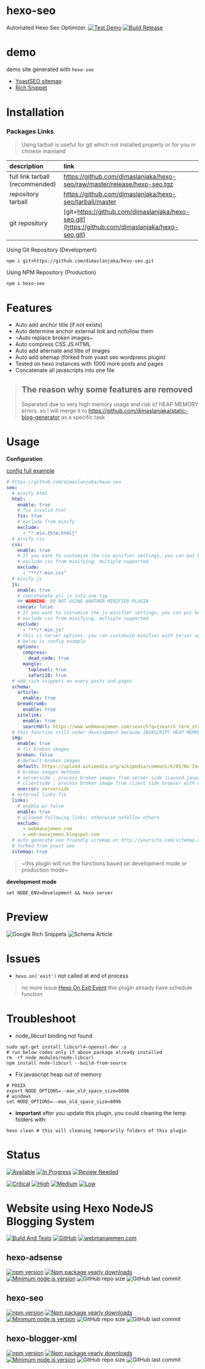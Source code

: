# hexo-seo
Automated Hexo Seo Optimizer.
[![Test Demo](https://github.com/dimaslanjaka/hexo-seo/actions/workflows/test-demo.yml/badge.svg)](https://github.com/dimaslanjaka/hexo-seo/actions/workflows/test-demo.yml)
[![Build Release](https://github.com/dimaslanjaka/hexo-seo/actions/workflows/build-release.yml/badge.svg)](https://github.com/dimaslanjaka/hexo-seo/actions/workflows/build-release.yml)

# demo
demo site generated with `hexo-seo`
- [YoastSEO sitemap](https://www.webmanajemen.com/sitemap.xml)
- [Rich Snippet](https://search.google.com/test/rich-results?hl=en&url=https%3A%2F%2Fwww.webmanajemen.com%2Fchimeraland%2Fblacklist-player.html)

# Installation
### Packages Links
> Using tarball is useful for git which not installed properly or for you in chinese mainland

| description | link |
| :--- | :--- |
| full link tarball (recommended) | https://github.com/dimaslanjaka/hexo-seo/raw/master/release/hexo-seo.tgz |
| repository tarball | https://github.com/dimaslanjaka/hexo-seo/tarball/master |
| git repository | [git+https://github.com/dimaslanjaka/hexo-seo.git](https://github.com/dimaslanjaka/hexo-seo.git) |

Using Git Repository (Development)
```shell
npm i git+https://github.com/dimaslanjaka/hexo-seo.git
```
Using NPM Repository (Production)
```shell
npm i hexo-seo
```

# Features

- Auto add anchor title (if not exists)
- Auto determine anchor external link and nofollow them
- ~Auto replace broken images~
- Auto compress CSS JS HTML
- Auto add alternate and title of images
- Auto add sitemap (forked from yoast seo wordpress plugin)
- Tested on hexo instances with 1000 more posts and pages
- Concatenate all javascripts into one file

> ## The reason why some features are removed
> Separated due to very high memory usage and risk of HEAP MEMORY errors. so I will merge it to https://github.com/dimaslanjaka/static-blog-generator as a specific task

# Usage
**Configuration**

[config full example](https://github.com/dimaslanjaka/site/blob/hexo-seo/_config.yml#L138)

```yaml
# https://github.com/dimaslanjaka/hexo-seo
seo:
  # minify html
  html:
    enable: true
    # fix invalid html
    fix: true
    # exclude from minify
    exclude:
      - "*.min.{htm,html}"
  # minify css
  css:
    enable: true
    # If you want to customize the css minifier settings, you can put below
    # exclude css from minifying, multiple supported
    exclude:
      - "**/*.min.css"
  # minify js
  js:
    enable: true
    # concatenate all js into one tag
    ## WARNING: DO NOT USING ANOTHER MINIFIER PLUGIN
    concat: false
    # If you want to customize the js minifier settings, you can put below
    # exclude css from minifying, multiple supported
    exclude:
      - "**/*.min.js"
    # this is terser options, you can customize minifier with terser options https://github.com/terser/terser
    # below is config example
    options:
      compress:
        dead_code: true
      mangle:
        toplevel: true
        safari10: true
  # add rich snippets on every posts and pages
  schema:
    article:
      enable: true
    breadcrumb:
      enable: true
    sitelink:
      enable: true
      searchUrl: https://www.webmanajemen.com/search?q={search_term_string}
  # this function still under development because JAVASCRIPT HEAP MEMORY and my device is 8GB RAM
  img:
    enable: true
    # fix broken images
    broken: false
    # default broken images
    default: https://upload.wikimedia.org/wikipedia/commons/6/65/No-Image-Placeholder.svg
    # broken images methods
    # serverside : process broken images from server side (caused javascript heap out of memory, if your post large and your device has insufficient memory)
    # clientside : process broken image from client side browser with webjs
    onerror: serverside
  # external links fix
  links:
    # enable or false
    enable: true
    # allowed following links, otherwise nofollow others
    exclude:
      - webmanajemen.com
      - web-manajemen.blogspot.com
  # auto generate seo friendly sitemap on http://yoursite.com/sitemap.xml
  # forked from yoast seo
  sitemap: true
```
> ~this plugin will run the functions based on development mode or production mode~

**development mode**
```shell
set NODE_ENV=development && hexo server
```

# Preview

![Google Rich Snippets](./images/rich-snippets-result.png)
![Schema Article](https://user-images.githubusercontent.com/12471057/142891853-7c00a941-26b6-4a69-9fcd-59b61505e920.png)

# Issues
- `hexo.on('exit')` not called at end of process
> no more issue [Hexo On Exit Event](https://github.com/hexojs/hexo/issues/4822)
> this plugin already have schedule function

# Troubleshoot

- node_libcurl binding not found
```shell
sudo apt-get install libcurl4-openssl-dev -y
# run below codes only if above package already installed
rm -rf node_modules/node-libcurl
npm install node-libcurl --build-from-source
```

- Fix javascript heap out of memory
```shell
# POSIX
export NODE_OPTIONS=--max_old_space_size=8096
# windows
set NODE_OPTIONS=--max_old_space_size=8096
```

- **important** after you update this plugin, you could cleaning the temp folders with:
```shell
hexo clean # this will cleaning temporarily folders of this plugin
```

# Status
[![Available](https://img.shields.io/github/issues/dimaslanjaka/hexo-seo/Status:%20Available.svg?color=brightgreen)](https://github.com/dimaslanjaka/hexo-seo/issues?q=is%3Aopen+is%3Aissue+label%3A%22Status%3A+Available%22) [![In Progress](https://img.shields.io/github/issues/dimaslanjaka/hexo-seo/Status:%20In%20Progress.svg)](https://github.com/dimaslanjaka/hexo-seo/labels/Status:%20In%20Progress) [![Review Needed](https://img.shields.io/github/issues/dimaslanjaka/hexo-seo/Status:%20Review%20Needed.svg)](https://github.com/dimaslanjaka/hexo-seo/labels/Status%3A%20Review%20Needed)

[![Critical](https://img.shields.io/github/issues/dimaslanjaka/hexo-seo/Priority:%20Critical.svg?color=critical
)](https://github.com/dimaslanjaka/hexo-seo/labels/Priority%3A%20Critical) [![High](https://img.shields.io/github/issues/dimaslanjaka/hexo-seo/Priority:%20High.svg?color=important)](https://github.com/dimaslanjaka/hexo-seo/labels/Priority%3A%20High) [![Medium](https://img.shields.io/github/issues/dimaslanjaka/hexo-seo/Priority:%20Medium.svg)](https://github.com/dimaslanjaka/hexo-seo/labels/Priority%3A%20Medium) [![Low](https://img.shields.io/github/issues/dimaslanjaka/hexo-seo/Priority:%20Low.svg)](https://github.com/dimaslanjaka/hexo-seo/labels/Priority%3A%20Low)

# Website using Hexo NodeJS Blogging System

[![Build And Tests](https://github.com/dimaslanjaka/dimaslanjaka.github.io/actions/workflows/page.yml/badge.svg?branch=compiler)](https://github.com/dimaslanjaka/dimaslanjaka.github.io/actions/workflows/page.yml)
[![GitHub](https://badgen.net/badge/icon/github?icon=github&label&style=flat-square)](https://github.com/dimaslanjaka/dimaslanjaka.github.io/tree/compiler)
[![webmanajemen.com](https://img.shields.io/website.svg?down_color=red&down_message=down&style=flat-square&up_color=green&up_message=up&label=webmanajemen.com&url=https://webmanajemen.com)](https://webmanajemen.com)

## hexo-adsense
[![npm version](https://badge.fury.io/js/hexo-adsense.svg?style=flat-square)](https://badge.fury.io/js/hexo-adsense)
[![Npm package yearly downloads](https://badgen.net/npm/dy/hexo-adsense?style=flat-square)](https://npmjs.com/package/hexo-adsense)
[![Minimum node.js version](https://badgen.net/npm/node/hexo-adsense?style=flat-square)](https://npmjs.com/package/hexo-adsense)
![GitHub repo size](https://img.shields.io/github/repo-size/dimaslanjaka/hexo-adsense?label=Repository%20Size&style=flat-square)
![GitHub last commit](https://img.shields.io/github/last-commit/dimaslanjaka/hexo-adsense?color=blue&label=Last%20Commit&style=flat-square)

## hexo-seo
[![npm version](https://badge.fury.io/js/hexo-seo.svg?style=flat-square)](https://badge.fury.io/js/hexo-seo)
[![Npm package yearly downloads](https://badgen.net/npm/dy/hexo-seo?style=flat-square)](https://npmjs.com/package/hexo-seo)
[![Minimum node.js version](https://badgen.net/npm/node/hexo-seo?style=flat-square)](https://npmjs.com/package/hexo-seo)
![GitHub repo size](https://img.shields.io/github/repo-size/dimaslanjaka/hexo-seo?label=Repository%20Size&style=flat-square)
![GitHub last commit](https://img.shields.io/github/last-commit/dimaslanjaka/hexo-seo?color=blue&label=Last%20Commit&style=flat-square)

## hexo-blogger-xml
[![npm version](https://badge.fury.io/js/hexo-blogger-xml.svg?style=flat-square)](https://badge.fury.io/js/hexo-blogger-xml)
[![Npm package yearly downloads](https://badgen.net/npm/dy/hexo-blogger-xml?style=flat-square)](https://npmjs.com/package/hexo-blogger-xml)
[![Minimum node.js version](https://badgen.net/npm/node/hexo-blogger-xml?style=flat-square)](https://npmjs.com/package/hexo-blogger-xml)
![GitHub repo size](https://img.shields.io/github/repo-size/dimaslanjaka/hexo-blogger-xml?label=Repository%20Size&style=flat-square)
![GitHub last commit](https://img.shields.io/github/last-commit/dimaslanjaka/hexo-blogger-xml?color=blue&label=Last%20Commit&style=flat-square)
